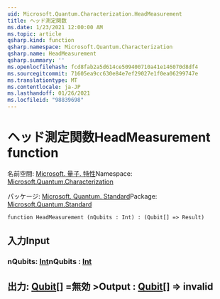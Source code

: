 ```yaml
---
uid: Microsoft.Quantum.Characterization.HeadMeasurement
title: ヘッド測定関数
ms.date: 1/23/2021 12:00:00 AM
ms.topic: article
qsharp.kind: function
qsharp.namespace: Microsoft.Quantum.Characterization
qsharp.name: HeadMeasurement
qsharp.summary: ''
ms.openlocfilehash: fcd8fab2a5d614ce509400710a41e146070d8df4
ms.sourcegitcommit: 71605ea9cc630e84e7ef29027e1f0ea06299747e
ms.translationtype: MT
ms.contentlocale: ja-JP
ms.lasthandoff: 01/26/2021
ms.locfileid: "98839698"
---
```

# <a name="headmeasurement-function"></a><span data-ttu-id="34de3-102">ヘッド測定関数</span><span class="sxs-lookup"><span data-stu-id="34de3-102">HeadMeasurement function</span></span>

<span data-ttu-id="34de3-103">名前空間: [Microsoft. 量子. 特性](xref:Microsoft.Quantum.Characterization)</span><span class="sxs-lookup"><span data-stu-id="34de3-103">Namespace: [Microsoft.Quantum.Characterization](xref:Microsoft.Quantum.Characterization)</span></span>

<span data-ttu-id="34de3-104">パッケージ: [Microsoft. Quantum. Standard](https://nuget.org/packages/Microsoft.Quantum.Standard)</span><span class="sxs-lookup"><span data-stu-id="34de3-104">Package: [Microsoft.Quantum.Standard](https://nuget.org/packages/Microsoft.Quantum.Standard)</span></span>




```qsharp
function HeadMeasurement (nQubits : Int) : (Qubit[] => Result)
```


## <a name="input"></a><span data-ttu-id="34de3-105">入力</span><span class="sxs-lookup"><span data-stu-id="34de3-105">Input</span></span>

### <a name="nqubits--int"></a><span data-ttu-id="34de3-106">nQubits: [Int](xref:microsoft.quantum.lang-ref.int)</span><span class="sxs-lookup"><span data-stu-id="34de3-106">nQubits : [Int](xref:microsoft.quantum.lang-ref.int)</span></span>





## <a name="output--qubit--__invalidresult__"></a><span data-ttu-id="34de3-107">出力: [Qubit](xref:microsoft.quantum.lang-ref.qubit)[] =__無効 <Result>__></span><span class="sxs-lookup"><span data-stu-id="34de3-107">Output : [Qubit](xref:microsoft.quantum.lang-ref.qubit)[] => __invalid<Result>__</span></span> 

